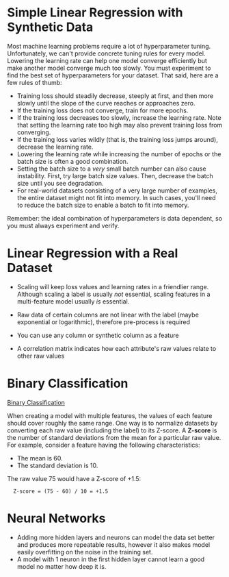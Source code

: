 # Simple Linear Regression with Synthetic Data

Most machine learning problems require a lot of hyperparameter tuning. Unfortunately, we can't provide concrete tuning rules for every model. Lowering the learning rate can help one model converge efficiently but make another model converge much too slowly. You must experiment to find the best set of hyperparameters for your dataset. That said, here are a few rules of thumb:

+ Training loss should steadily decrease, steeply at first, and then more slowly until the slope of the curve reaches or approaches zero.
+ If the training loss does not converge, train for more epochs.
+ If the training loss decreases too slowly, increase the learning rate. Note that setting the learning rate too high may also prevent training loss from converging.
+ If the training loss varies wildly (that is, the training loss jumps around), decrease the learning rate.
+ Lowering the learning rate while increasing the number of epochs or the batch size is often a good combination.
+ Setting the batch size to a *very* small batch number can also cause instability. First, try large batch size values. Then, decrease the batch size until you see degradation.
+ For real-world datasets consisting of a very large number of examples, the entire dataset might not fit into memory. In such cases, you'll need to reduce the batch size to enable a batch to fit into memory.

Remember: the ideal combination of hyperparameters is data dependent, so you must always experiment and verify.

# Linear Regression with a Real Dataset

+ Scaling will keep loss values and learning rates in a friendlier range. Although scaling a label is usually *not* essential, scaling features in a multi-feature model usually *is* essential.
+ Raw data of certain columns are not linear with the label (maybe exponential or logarithmic), therefore pre-process is required

+ You can use any column or synthetic column as a feature
+ A correlation matrix indicates how each attribute's raw values relate to other raw values

# Binary Classification

[Binary Classification](https://colab.research.google.com/github/google/eng-edu/blob/master/ml/cc/exercises/binary_classification.ipynb)

When creating a model with multiple features, the values of each feature should cover roughly the same range. One way is to normalize datasets by converting each raw value (including the label) to its Z-score. A **Z-score** is the number of standard deviations from the mean for a particular raw value. For example, consider a feature having the following characteristics:

+ The mean is 60.
+ The standard deviation is 10.

The raw value 75 would have a Z-score of +1.5:

```
  Z-score = (75 - 60) / 10 = +1.5
```

# Neural Networks

+ Adding more hidden layers and neurons can model the data set better and produces more repeatable results, however it also makes model easily overfitting on the noise in the training set.
+ A model with 1 neuron in the first hidden layer cannot learn a good model no matter how deep it is.

